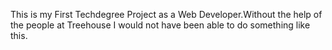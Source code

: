 This is my First Techdegree Project as a Web Developer.Without the help of the people at Treehouse I would not have been able to do something like this.
